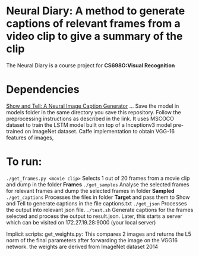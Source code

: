 # Neural Diary: A method to generate captions of relevant frames from a video clip to give a summary of the clip

The Neural Diary is a course project for **CS698O:Visual Recognition**
# Dependencies
[Show and Tell: A Neural Image Caption Generator](https://github.com/tensorflow/models/tree/master/im2txt)
... Save the model in models folder in the same directory you save this repository. Follow the preprocessing instructions as described in the link. It uses MSCOCO dataset to train the LSTM model built on top of a Inceptionv3 model pre-trained on ImageNet dataset.
Caffe implementation to obtain VGG-16 features of images,

# To run:
`./get_frames.py <movie clip>`	Selects 1 out of 20 frames from a movie clip and dump in the folder **Frames**
`./get_samples`	Analyse the selected frames for relevant frames and dump the selected frames in folder **Sampled**
`./get_captions` Processes the files in folder **Target** and pass them to Show and Tell to generate captions in the file captions.txt
`./get_json` Processes the output into relevant json file.
`./test.sh` Generate captions for the frames selected and process the output to result.json. Later, this starts a server which can be visited on 172.27.19.28:9000 (your local server)

Implicit scripts:
get_weights.py: This compares 2 images and returns the L5 norm of the final parameters after forwarding the image on the VGG16 network. the weights are derived from ImageNet dataset 2014